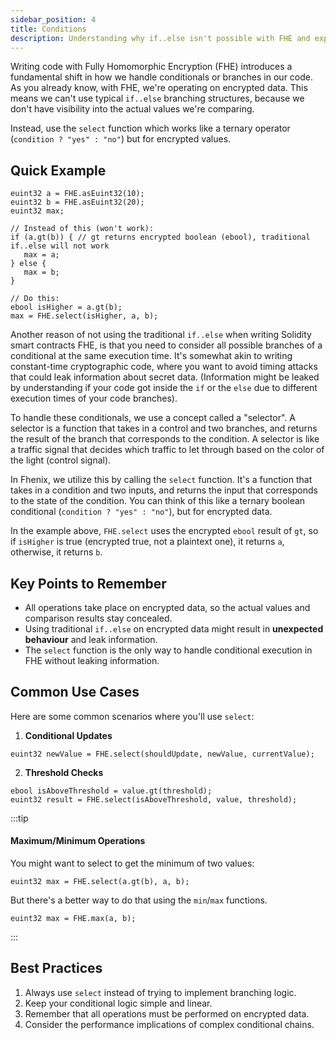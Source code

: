 ```yaml
---
sidebar_position: 4
title: Conditions
description: Understanding why if..else isn't possible with FHE and exploring the alternatives
---
```


Writing code with Fully Homomorphic Encryption (FHE) introduces a fundamental shift in how we handle conditionals or branches in our code. As you already know, with FHE, we're operating on encrypted data. This means we can't use typical `if..else` branching structures, because we don't have visibility into the actual values we're comparing.

Instead, use the `select` function which works like a ternary operator (`condition ? "yes" : "no"`) but for encrypted values.

## Quick Example

```sol
euint32 a = FHE.asEuint32(10);
euint32 b = FHE.asEuint32(20);
euint32 max;

// Instead of this (won't work):
if (a.gt(b)) { // gt returns encrypted boolean (ebool), traditional if..else will not work
   max = a;
} else {
   max = b;
}

// Do this: 
ebool isHigher = a.gt(b);
max = FHE.select(isHigher, a, b);
```

Another reason of not using the traditional `if..else` when writing Solidity smart contracts FHE, is that you need to consider all possible branches of a conditional at the same execution time. It's somewhat akin to writing constant-time cryptographic code, where you want to avoid timing attacks that could leak information about secret data. (Information might be leaked by understanding if your code got inside the `if` or the `else` due to different execution times of your code branches).

To handle these conditionals, we use a concept called a "selector".
A selector is a function that takes in a control and two branches, and returns the result of the branch that corresponds to the condition. A selector is like a traffic signal that decides which traffic to let through based on the color of the light (control signal).

In Fhenix, we utilize this by calling the `select` function. It's a function that takes in a condition and two inputs, and returns the input that corresponds to the state of the condition. You can think of this like a ternary boolean conditional (`condition ? "yes" : "no"`), but for encrypted data.

In the example above, `FHE.select` uses the encrypted `ebool` result of `gt`, so if `isHigher` is true (encrypted true, not a plaintext one), it returns `a`, otherwise, it returns `b`.

## Key Points to Remember

- All operations take place on encrypted data, so the actual values and comparison results stay concealed.
- Using traditional `if..else` on encrypted data might result in **unexpected behaviour** and leak information.
- The `select` function is the only way to handle conditional execution in FHE without leaking information.

## Common Use Cases

Here are some common scenarios where you'll use `select`:

1. **Conditional Updates**
```sol
euint32 newValue = FHE.select(shouldUpdate, newValue, currentValue);
```

2. **Threshold Checks**
```sol
ebool isAboveThreshold = value.gt(threshold);
euint32 result = FHE.select(isAboveThreshold, value, threshold);
```

:::tip
#### **Maximum/Minimum Operations**

You might want to select to get the minimum of two values:
```sol
euint32 max = FHE.select(a.gt(b), a, b);
```
But there's a better way to do that using the `min`/`max` functions.
```sol
euint32 max = FHE.max(a, b);
```
:::


## Best Practices

1. Always use `select` instead of trying to implement branching logic.
2. Keep your conditional logic simple and linear.
3. Remember that all operations must be performed on encrypted data.
4. Consider the performance implications of complex conditional chains.
